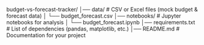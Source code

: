 budget-vs-forecast-tracker/
│── data/                # CSV or Excel files (mock budget & forecast data)
│   └── budget_forecast.csv
│── notebooks/           # Jupyter notebooks for analysis
│   └── budget_forecast.ipynb
│── requirements.txt     # List of dependencies (pandas, matplotlib, etc.)
│── README.md            # Documentation for your project
